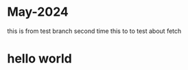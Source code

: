 # May-2024
this is from test branch 
second time
this to to test about fetch 
<h1> hello world </h1>
